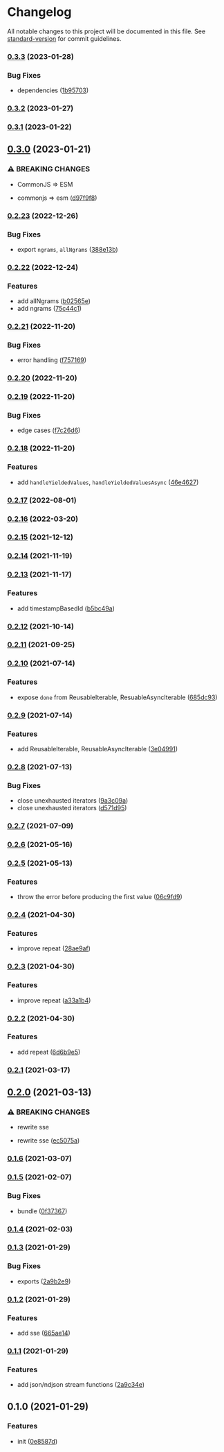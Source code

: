 # Changelog

All notable changes to this project will be documented in this file. See [standard-version](https://github.com/conventional-changelog/standard-version) for commit guidelines.

### [0.3.3](https://github.com/BlackGlory/extra-generator/compare/v0.3.2...v0.3.3) (2023-01-28)


### Bug Fixes

* dependencies ([1b95703](https://github.com/BlackGlory/extra-generator/commit/1b95703eaff8e223f4ebf50a177aca31a87cffc3))

### [0.3.2](https://github.com/BlackGlory/extra-generator/compare/v0.3.1...v0.3.2) (2023-01-27)

### [0.3.1](https://github.com/BlackGlory/extra-generator/compare/v0.3.0...v0.3.1) (2023-01-22)

## [0.3.0](https://github.com/BlackGlory/extra-generator/compare/v0.2.23...v0.3.0) (2023-01-21)


### ⚠ BREAKING CHANGES

* CommonJS => ESM

* commonjs => esm ([d97f9f8](https://github.com/BlackGlory/extra-generator/commit/d97f9f88af9cb1f024997399ba3fad06f9272e4e))

### [0.2.23](https://github.com/BlackGlory/extra-generator/compare/v0.2.22...v0.2.23) (2022-12-26)


### Bug Fixes

* export `ngrams`, `allNgrams` ([388e13b](https://github.com/BlackGlory/extra-generator/commit/388e13b6ca121e94de43eb15404094b9b04377ce))

### [0.2.22](https://github.com/BlackGlory/extra-generator/compare/v0.2.21...v0.2.22) (2022-12-24)


### Features

* add allNgrams ([b02565e](https://github.com/BlackGlory/extra-generator/commit/b02565e46c7849472489de29c07d4e9953343f7f))
* add ngrams ([75c44c1](https://github.com/BlackGlory/extra-generator/commit/75c44c19c4d2b93d2b4e25b5cf0a81832c736575))

### [0.2.21](https://github.com/BlackGlory/extra-generator/compare/v0.2.20...v0.2.21) (2022-11-20)


### Bug Fixes

* error handling ([f757169](https://github.com/BlackGlory/extra-generator/commit/f757169d8e45ea966fb6de24e04603b5c2590af2))

### [0.2.20](https://github.com/BlackGlory/extra-generator/compare/v0.2.19...v0.2.20) (2022-11-20)

### [0.2.19](https://github.com/BlackGlory/extra-generator/compare/v0.2.18...v0.2.19) (2022-11-20)


### Bug Fixes

* edge cases ([f7c26d6](https://github.com/BlackGlory/extra-generator/commit/f7c26d67f5b7b1b19f0bf9dc50d441024103868e))

### [0.2.18](https://github.com/BlackGlory/extra-generator/compare/v0.2.17...v0.2.18) (2022-11-20)


### Features

* add `handleYieldedValues`, `handleYieldedValuesAsync` ([46e4627](https://github.com/BlackGlory/extra-generator/commit/46e46271147a85d7dca6853d808c763768d4091d))

### [0.2.17](https://github.com/BlackGlory/extra-generator/compare/v0.2.16...v0.2.17) (2022-08-01)

### [0.2.16](https://github.com/BlackGlory/extra-generator/compare/v0.2.15...v0.2.16) (2022-03-20)

### [0.2.15](https://github.com/BlackGlory/extra-generator/compare/v0.2.14...v0.2.15) (2021-12-12)

### [0.2.14](https://github.com/BlackGlory/extra-generator/compare/v0.2.13...v0.2.14) (2021-11-19)

### [0.2.13](https://github.com/BlackGlory/extra-generator/compare/v0.2.12...v0.2.13) (2021-11-17)


### Features

* add timestampBasedId ([b5bc49a](https://github.com/BlackGlory/extra-generator/commit/b5bc49a4969c6009128f9fa3469aeaa5c410f3f0))

### [0.2.12](https://github.com/BlackGlory/extra-generator/compare/v0.2.11...v0.2.12) (2021-10-14)

### [0.2.11](https://github.com/BlackGlory/extra-generator/compare/v0.2.10...v0.2.11) (2021-09-25)

### [0.2.10](https://github.com/BlackGlory/extra-generator/compare/v0.2.9...v0.2.10) (2021-07-14)


### Features

* expose `done` from ReusableIterable, ResuableAsyncIterable ([685dc93](https://github.com/BlackGlory/extra-generator/commit/685dc93d6e8bc8f7d0fd73d7fcb0642440adede9))

### [0.2.9](https://github.com/BlackGlory/extra-generator/compare/v0.2.8...v0.2.9) (2021-07-14)


### Features

* add ReusableIterable, ReusableAsyncIterable ([3e04991](https://github.com/BlackGlory/extra-generator/commit/3e04991da536b30f1e3f4bddeec913fd408273d8))

### [0.2.8](https://github.com/BlackGlory/extra-generator/compare/v0.2.7...v0.2.8) (2021-07-13)


### Bug Fixes

* close unexhausted iterators ([9a3c09a](https://github.com/BlackGlory/extra-generator/commit/9a3c09a8e56a30b9349e7dbed8826ba7234b1d5f))
* close unexhausted iterators ([d571d95](https://github.com/BlackGlory/extra-generator/commit/d571d952a6549622bcaf5e30a347cf65d005de4d))

### [0.2.7](https://github.com/BlackGlory/extra-generator/compare/v0.2.6...v0.2.7) (2021-07-09)

### [0.2.6](https://github.com/BlackGlory/iterable-operator/compare/v0.2.5...v0.2.6) (2021-05-16)

### [0.2.5](https://github.com/BlackGlory/iterable-operator/compare/v0.2.4...v0.2.5) (2021-05-13)


### Features

* throw the error before producing the first value ([06c9fd9](https://github.com/BlackGlory/iterable-operator/commit/06c9fd9204629a4d733b0cef17bd52c6f08912fb))

### [0.2.4](https://github.com/BlackGlory/iterable-operator/compare/v0.2.3...v0.2.4) (2021-04-30)


### Features

* improve repeat ([28ae9af](https://github.com/BlackGlory/iterable-operator/commit/28ae9af3315665ff5e8d0c4fe9d770772789245b))

### [0.2.3](https://github.com/BlackGlory/iterable-operator/compare/v0.2.2...v0.2.3) (2021-04-30)


### Features

* improve repeat ([a33a1b4](https://github.com/BlackGlory/iterable-operator/commit/a33a1b4394203e8f149a6fed73952a1cac9527b4))

### [0.2.2](https://github.com/BlackGlory/iterable-operator/compare/v0.2.1...v0.2.2) (2021-04-30)


### Features

* add repeat ([6d6b9e5](https://github.com/BlackGlory/iterable-operator/commit/6d6b9e5d29f82926ec9721bc6dd4e19e5d8e2a7d))

### [0.2.1](https://github.com/BlackGlory/iterable-operator/compare/v0.2.0...v0.2.1) (2021-03-17)

## [0.2.0](https://github.com/BlackGlory/iterable-operator/compare/v0.1.6...v0.2.0) (2021-03-13)


### ⚠ BREAKING CHANGES

* rewrite sse

* rewrite sse ([ec5075a](https://github.com/BlackGlory/iterable-operator/commit/ec5075abd2854c36a848579e3e0bffef98d087a2))

### [0.1.6](https://github.com/BlackGlory/iterable-operator/compare/v0.1.5...v0.1.6) (2021-03-07)

### [0.1.5](https://github.com/BlackGlory/iterable-operator/compare/v0.1.4...v0.1.5) (2021-02-07)


### Bug Fixes

* bundle ([0f37367](https://github.com/BlackGlory/iterable-operator/commit/0f373674d7007de1656f3c227f137f0beb0c4350))

### [0.1.4](https://github.com/BlackGlory/iterable-operator/compare/v0.1.3...v0.1.4) (2021-02-03)

### [0.1.3](https://github.com/BlackGlory/iterable-operator/compare/v0.1.2...v0.1.3) (2021-01-29)


### Bug Fixes

* exports ([2a9b2e9](https://github.com/BlackGlory/iterable-operator/commit/2a9b2e9b73929e9e4afdd0815d38a510449e2416))

### [0.1.2](https://github.com/BlackGlory/iterable-operator/compare/v0.1.1...v0.1.2) (2021-01-29)


### Features

* add sse ([665ae14](https://github.com/BlackGlory/iterable-operator/commit/665ae14848f1ea00c9baa4af7c2cb5b48e38c56e))

### [0.1.1](https://github.com/BlackGlory/iterable-operator/compare/v0.1.0...v0.1.1) (2021-01-29)


### Features

* add json/ndjson stream functions ([2a9c34e](https://github.com/BlackGlory/iterable-operator/commit/2a9c34e67c5233b8277f4e3121b330aee8afdc22))

## 0.1.0 (2021-01-29)


### Features

* init ([0e8587d](https://github.com/BlackGlory/iterable-operator/commit/0e8587d2a8ed52942c480414c15080163026d8c0))
